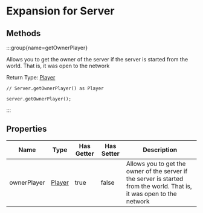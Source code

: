# Expansion for Server

## Methods

:::group{name=getOwnerPlayer}

Allows you to get the owner of the server if the server is started from the world. That is, it was open to the network

Return Type: [Player](/vanilla/api/entity/type/player/Player)

```zenscript
// Server.getOwnerPlayer() as Player

server.getOwnerPlayer();
```

:::


## Properties

|    Name     |                       Type                       | Has Getter | Has Setter |                                                      Description                                                       |
|-------------|--------------------------------------------------|------------|------------|------------------------------------------------------------------------------------------------------------------------|
| ownerPlayer | [Player](/vanilla/api/entity/type/player/Player) | true       | false      | Allows you to get the owner of the server if the server is started from the world. That is, it was open to the network |

